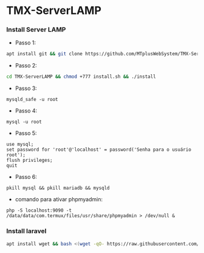 # TMX-ServerLAMP
### Install Server LAMP
- Passo 1:
```bash
apt install git && git clone https://github.com/MTplusWebSystem/TMX-ServerLAMP
```
- Passo 2:
```bash
cd TMX-ServerLAMP && chmod +777 install.sh && ./install 
```

- Passo 3:
```
mysqld_safe -u root
```

- Passo 4:
```
mysql -u root
```

- Passo 5:
```mysql
use mysql;
set password for 'root'@'localhost' = password('Senha para o usuário root');
flush privileges;
quit
```

- Passo 6:
```
pkill mysql && pkill mariadb && mysqld
```

- comando para ativar phpmyadmin:
```
php -S localhost:9090 -t /data/data/com.termux/files/usr/share/phpmyadmin > /dev/null &
```

### Install laravel 
``` bash
apt install wget && bash <(wget -qO- https://raw.githubusercontent.com/MTplusWebSystem/TMX-ServerLAMP/main/laraveIntall.sh)

```
